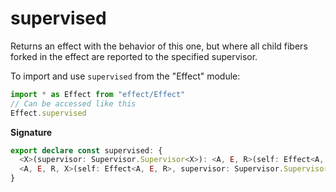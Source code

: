 # supervised

Returns an effect with the behavior of this one, but where all child fibers
forked in the effect are reported to the specified supervisor.

To import and use `supervised` from the "Effect" module:

```ts
import * as Effect from "effect/Effect"
// Can be accessed like this
Effect.supervised
```

**Signature**

```ts
export declare const supervised: {
  <X>(supervisor: Supervisor.Supervisor<X>): <A, E, R>(self: Effect<A, E, R>) => Effect<A, E, R>
  <A, E, R, X>(self: Effect<A, E, R>, supervisor: Supervisor.Supervisor<X>): Effect<A, E, R>
}
```
